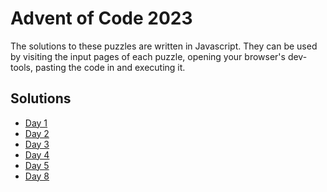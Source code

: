 # Advent of Code 2023

The solutions to these puzzles are written in Javascript.
They can be used by visiting the input pages of each puzzle,
opening your browser's dev-tools, pasting the code in and executing it. 

## Solutions
- [Day 1](./solutions/day-1.js)
- [Day 2](./solutions/day-2.js)
- [Day 3](./solutions/day-3.js)
- [Day 4](./solutions/day-4.js)
- [Day 5](./solutions/day-5.js)
- [Day 8](./solutions/day-8.js)
